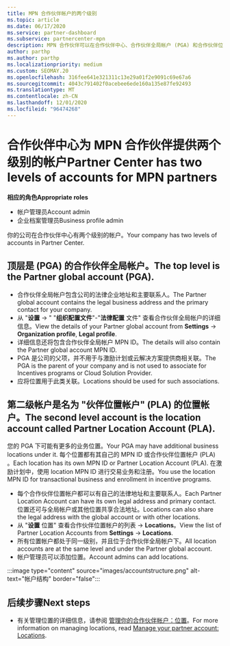 ```yaml
---
title: MPN 合作伙伴帐户的两个级别
ms.topic: article
ms.date: 06/17/2020
ms.service: partner-dashboard
ms.subservice: partnercenter-mpn
description: MPN 合作伙伴可以在合作伙伴中心、合作伙伴全局帐户 (PGA) 和合作伙伴位置帐户 (PLA) 了解两个级别的帐户。
author: parthp
ms.author: parthp
ms.localizationpriority: medium
ms.custom: SEOMAY.20
ms.openlocfilehash: 316fee641e321311c13e29a01f2e9091c69e67a6
ms.sourcegitcommit: 4043c791402f0acebee6ede160a135e87fe92493
ms.translationtype: MT
ms.contentlocale: zh-CN
ms.lasthandoff: 12/01/2020
ms.locfileid: "96474268"
---
```

# <a name="partner-center-has-two-levels-of-accounts-for-mpn-partners"></a><span data-ttu-id="9920b-103">合作伙伴中心为 MPN 合作伙伴提供两个级别的帐户</span><span class="sxs-lookup"><span data-stu-id="9920b-103">Partner Center has two levels of accounts for MPN partners</span></span>


<span data-ttu-id="9920b-104">**相应的角色**</span><span class="sxs-lookup"><span data-stu-id="9920b-104">**Appropriate roles**</span></span>

- <span data-ttu-id="9920b-105">帐户管理员</span><span class="sxs-lookup"><span data-stu-id="9920b-105">Account admin</span></span>
- <span data-ttu-id="9920b-106">企业档案管理员</span><span class="sxs-lookup"><span data-stu-id="9920b-106">Business profile admin</span></span>


<span data-ttu-id="9920b-107">你的公司在合作伙伴中心有两个级别的帐户。</span><span class="sxs-lookup"><span data-stu-id="9920b-107">Your company has two levels of accounts in Partner Center.</span></span>

## <a name="the-top-level-is-the-partner-global-account-pga"></a><span data-ttu-id="9920b-108">顶层是 (PGA) 的合作伙伴全局帐户。</span><span class="sxs-lookup"><span data-stu-id="9920b-108">The top level is the Partner global account (PGA).</span></span>

- <span data-ttu-id="9920b-109">合作伙伴全局帐户包含公司的法律企业地址和主要联系人。</span><span class="sxs-lookup"><span data-stu-id="9920b-109">The Partner global account contains the legal business address and the primary contact for your company.</span></span> 
- <span data-ttu-id="9920b-110">从 "**设置**  ->  " "**组织配置文件**"-"**法律配置** 文件" 查看合作伙伴全局帐户的详细信息。</span><span class="sxs-lookup"><span data-stu-id="9920b-110">View the details of your Partner global account from **Settings** -> **Organization profile**, **Legal profile**.</span></span>
- <span data-ttu-id="9920b-111">详细信息还将包含合作伙伴全局帐户 MPN ID。</span><span class="sxs-lookup"><span data-stu-id="9920b-111">The details will also contain the Partner global account MPN ID.</span></span> 
- <span data-ttu-id="9920b-112">PGA 是公司的父项，并不用于与激励计划或云解决方案提供商相关联。</span><span class="sxs-lookup"><span data-stu-id="9920b-112">The PGA is the parent of your company and is not used to associate for Incentives programs or Cloud Solution Provider.</span></span> 
- <span data-ttu-id="9920b-113">应将位置用于此类关联。</span><span class="sxs-lookup"><span data-stu-id="9920b-113">Locations should be used for such associations.</span></span>

## <a name="the-second-level-account-is-the-location-account-called-partner-location-account-pla"></a><span data-ttu-id="9920b-114">第二级帐户是名为 "伙伴位置帐户" (PLA) 的位置帐户。</span><span class="sxs-lookup"><span data-stu-id="9920b-114">The second level account is the location account called Partner Location Account (PLA).</span></span>

<span data-ttu-id="9920b-115">您的 PGA 下可能有更多的业务位置。</span><span class="sxs-lookup"><span data-stu-id="9920b-115">Your PGA may have additional business locations under it.</span></span> <span data-ttu-id="9920b-116">每个位置都有其自己的 MPN ID 或合作伙伴位置帐户 (PLA) 。</span><span class="sxs-lookup"><span data-stu-id="9920b-116">Each location has its own MPN ID or Partner Location Account (PLA).</span></span> <span data-ttu-id="9920b-117">在激励计划中，使用 location MPN ID 进行交易业务和注册。</span><span class="sxs-lookup"><span data-stu-id="9920b-117">You use the location MPN ID for transactional business and enrollment in incentive programs.</span></span>

- <span data-ttu-id="9920b-118">每个合作伙伴位置帐户都可以有自己的法律地址和主要联系人。</span><span class="sxs-lookup"><span data-stu-id="9920b-118">Each Partner Location Account can have its own legal address and primary contact.</span></span> <span data-ttu-id="9920b-119">位置还可与全局帐户或其他位置共享合法地址。</span><span class="sxs-lookup"><span data-stu-id="9920b-119">Locations can also share the legal address with the global account or with other locations.</span></span>
- <span data-ttu-id="9920b-120">从 "**设置** 位置" 查看合作伙伴位置帐户的列表  ->  **Locations**。</span><span class="sxs-lookup"><span data-stu-id="9920b-120">View the list of Partner Location Accounts from **Settings** -> **Locations**.</span></span>
- <span data-ttu-id="9920b-121">所有位置帐户都处于同一级别，并且位于合作伙伴全局帐户下。</span><span class="sxs-lookup"><span data-stu-id="9920b-121">All location accounts are at the same level and under the Partner global account.</span></span>
- <span data-ttu-id="9920b-122">帐户管理员可以添加位置。</span><span class="sxs-lookup"><span data-stu-id="9920b-122">Account admins can add locations.</span></span>

:::image type="content" source="images/accountstructure.png" alt-text="帐户结构" border="false":::

## <a name="next-steps"></a><span data-ttu-id="9920b-124">后续步骤</span><span class="sxs-lookup"><span data-stu-id="9920b-124">Next steps</span></span>

- <span data-ttu-id="9920b-125">有关管理位置的详细信息，请参阅 [管理你的合作伙伴帐户：位置](manage-locations.md)。</span><span class="sxs-lookup"><span data-stu-id="9920b-125">For more information on managing locations, read [Manage your partner account: Locations](manage-locations.md).</span></span>
